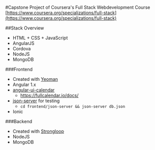 #Capstone Project of Coursera's Full Stack Webdevelopment Course
[https://www.coursera.org/specializations/full-stack](https://www.coursera.org/specializations/full-stack)

##Stack Overview

- HTML + CSS + JavaScript
- AngularJS
- Cordova
- NodeJS
- MongoDB



###Frontend

- Created with [Yeoman](yeoman.io)
- Angular 1.x
- [angular-ui-calendar](https://angular-ui.github.io/ui-calendar/)
  - https://fullcalendar.io/docs/
- [json-server](https://github.com/typicode/json-server) for testing
  - `cd frontend/json-server && json-server db.json`
- Ionic

###Backend

- Created with [Strongloop](https://strongloop.com/)
- NodeJS
- MongoDB
